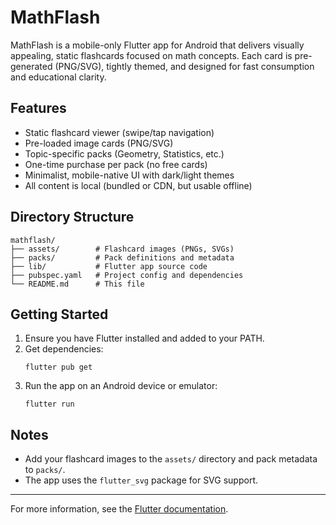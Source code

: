 # MathFlash

MathFlash is a mobile-only Flutter app for Android that delivers visually appealing, static flashcards focused on math concepts. Each card is pre-generated (PNG/SVG), tightly themed, and designed for fast consumption and educational clarity.

## Features
- Static flashcard viewer (swipe/tap navigation)
- Pre-loaded image cards (PNG/SVG)
- Topic-specific packs (Geometry, Statistics, etc.)
- One-time purchase per pack (no free cards)
- Minimalist, mobile-native UI with dark/light themes
- All content is local (bundled or CDN, but usable offline)

## Directory Structure
```
mathflash/
├── assets/        # Flashcard images (PNGs, SVGs)
├── packs/         # Pack definitions and metadata
├── lib/           # Flutter app source code
├── pubspec.yaml   # Project config and dependencies
└── README.md      # This file
```

## Getting Started
1. Ensure you have Flutter installed and added to your PATH.
2. Get dependencies:
   ```
   flutter pub get
   ```
3. Run the app on an Android device or emulator:
   ```
   flutter run
   ```

## Notes
- Add your flashcard images to the `assets/` directory and pack metadata to `packs/`.
- The app uses the `flutter_svg` package for SVG support.

---

For more information, see the [Flutter documentation](https://docs.flutter.dev/).

